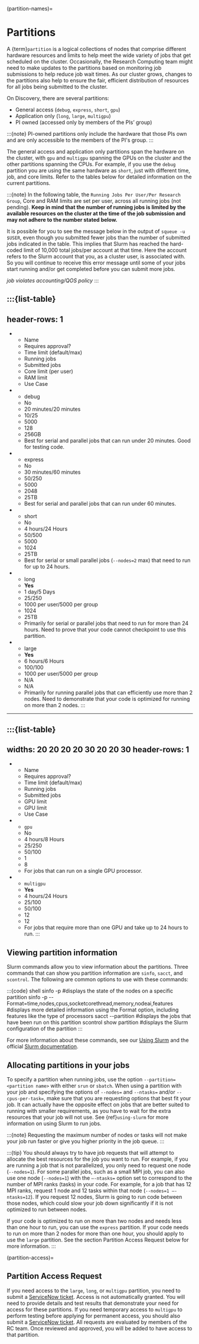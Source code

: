 (partition-names)=

# Partitions

A {term}`partition` is a logical collections of nodes that comprise different hardware resources and limits to help meet the wide variety of jobs that get scheduled on the cluster. Occasionally, the Research Computing team might need to make updates to the partitions based on monitoring job submissions to help reduce job wait times. As our cluster grows, changes to the partitions also help to ensure the fair, efficient distribution of resources for all jobs being submitted to the cluster.

On Discovery, there are several partitions:

- General access (`debug`, `express`, `short`, `gpu`)
- Application only (`long`, `large`, `multigpu`)
- PI owned (accessed only by members of the PIs’ group)

:::{note}
PI-owned partitions only include the hardware that those PIs own and are only accessible to the members of the PI's group.
:::

The general access and application only partitions span the hardware on the cluster, with `gpu` and `multigpu` spanning the GPUs on the cluster and the other partitions spanning the CPUs. For example, if you use the `debug` partition you are using the same hardware as `short`, just with different time, job, and core limits. Refer to the tables below for detailed information on the current partitions. 

:::{note}
In the following table, the `Running Jobs Per User/Per Research Group`, Core and RAM limits are set per user, across all running jobs (not pending). **Keep in mind that the number of running jobs is limited by the available resources on the cluster at the time of the job submission and may not adhere to the number stated below.**

It is possible for you to see the message below in the output of `squeue -u $USER`, even though you submitted fewer jobs than the number of submitted jobs indicated in the table. This implies that Slurm has reached the hard-coded limit of 10,000 total jobs/per account at that time. Here the account refers to the Slurm account that you, as a cluster user, is associated with. So you will continue to receive this error message until some of your jobs start running and/or get completed before you can submit more jobs.

*job violates accounting/QOS policy*
:::

:::{list-table}
---
header-rows: 1
---
* - Name
  - Requires approval?
  - Time limit (default/max)
  - Running jobs
  - Submitted jobs
  - Core limit (per user)
  - RAM limit
  - Use Case
* - debug
  - No
  - 20 minutes/20 minutes
  - 10/25
  - 5000
  - 128
  - 256GB
  - Best for serial and parallel jobs that can run under 20 minutes. Good for testing code.
* - express
  - No
  - 30 minutes/60 minutes
  - 50/250
  - 5000
  - 2048
  - 25TB
  - Best for serial and parallel jobs that can run under 60 minutes.
* - short
  - No
  - 4 hours/24 Hours
  - 50/500
  - 5000
  - 1024
  - 25TB
  - Best for serial or small parallel jobs (``--nodes=2`` max) that need to run for up to 24 hours.
* - long
  - **Yes**
  - 1 day/5 Days
  - 25/250
  - 1000 per user/5000 per group
  - 1024
  - 25TB
  - Primarily for serial or parallel jobs that need to run for more than 24 hours. Need to prove that your code cannot checkpoint to use this partition.
* - large
  - **Yes**
  - 6 hours/6 Hours
  - 100/100
  - 1000 per user/5000 per group
  - N/A
  - N/A
  - Primarily for running parallel jobs that can efficiently use more than 2 nodes. Need to demonstrate that your code is optimized for running on more than 2 nodes.
:::

---

:::{list-table}
---
widths: 20 20 20 20 30 20 20 30
header-rows: 1
---
* - Name
  - Requires approval?
  - Time limit (default/max)
  - Running jobs
  - Submitted jobs
  - GPU limit
  - GPU limit
  - Use Case
* - `gpu`
  - No
  - 4 hours/8 Hours
  - 25/250
  - 50/100
  - 1
  - 8
  - For jobs that can run on a single GPU processor.
* - `multigpu`
  - **Yes**
  - 4 hours/24 Hours
  - 25/100
  - 50/100
  - 12
  - 12
  - For jobs that require more than one GPU and take up to 24 hours to run.
:::

## Viewing partition information

Slurm commands allow you to view information about the partitions. Three commands that can show you partition information are `sinfo`, `sacct`, and `scontrol`. The following are common options to use with these commands:

:::{code} shell
sinfo -p <partition name> #displays the state of the nodes on a specific partition
sinfo -p <partition name> --Format=time,nodes,cpus,socketcorethread,memory,nodeai,features #displays more detailed information using the Format option, including features like the type of processors
sacct --partition <partition name> #displays the jobs that have been run on this partition
scontrol show partition <partition name> #displays the Slurm configuration of the partition
:::

For more information about these commands, see our [Using Slurm] and the official [Slurm documentation].

## Allocating partitions in your jobs

To specify a partition when running jobs, use the option `--partition=<partition name>` with either `srun` or `sbatch`. When using a partition with your job and specifying the options of `--nodes=` and `--ntasks=` and/or `--cpus-per-task=`, make sure that you are requesting options that best fit your job. It can actually have the opposite effect on jobs that are better suited to running with smaller requirements, as you have to wait for the extra resources that your job will not use. See {ref}`using-slurm` for more information on using Slurm to run jobs.

:::{note}
Requesting the maximum number of nodes or tasks will not make your job run faster or give you higher priority in the job queue.
:::

:::{tip}
You should always try to have job requests that will attempt to allocate the best resources for the job you want to run. For example, if you are running a job that is not parallelized, you only need to request one node (`--nodes=1`). For some parallel jobs, such as a small MPI job, you can also use one node (`--nodes=1`) with the `–-ntasks=` option set to correspond to the number of MPI ranks (tasks) in your code. For example, for a job that has 12 MPI ranks, request 1 node and 12 tasks within that node (`--nodes=1 –-ntasks=12`). If you request 12 nodes, Slurm is going to run code between those nodes, which could slow your job down significantly if it is not optimized to run between nodes.

If your code is optimized to run on more than two nodes and needs less than one hour to run, you can use the `express` partition. If your code needs to run on more than 2 nodes for more than one hour, you should apply to use the `large` partition. See the section Partition Access Request below for more information.
:::

(partition-access)=

## Partition Access Request

If you need access to the `large`, `long`, or `multigpu` partition, you need to submit a [ServiceNow ticket]. Access is not automatically granted. You will need to provide details and test results that demonstrate your need for access for these partitions. If you need temporary access to `multigpu` to perform testing before applying for permanent access, you should also submit a [ServiceNow ticket]. All requests are evaluated by members of the RC team. Once reviewed and approved, you will be added to have access to that partition.

[ServiceNow ticket]: https://bit.ly/NURC-PartitionAccess
[Slurm documentation]: https://slurm.schedmd.com/
[Using Slurm]: https://rc-docs.northeastern.edu/en/latest/using-discovery/slurm.html
